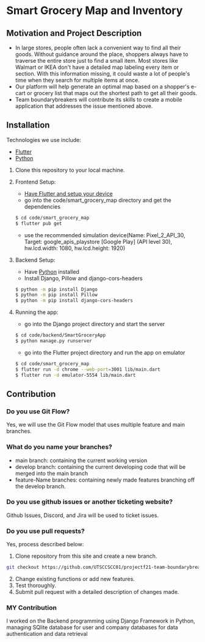# Smart Grocery Map and Inventory
## Motivation and Project Description
- In large stores, people often lack a convenient way to find all their goods. Without guidance around the place, shoppers always have to traverse the entire store just to find a small item. Most stores like Walmart or IKEA don't have a detailed map labeling every item or section. With this information missing, it could waste a lot of people's time when they search for multiple items at once. 
- Our platform will help generate an optimal map based on a shopper's e-cart or grocery list that maps out the shortest path to get all their goods.
- Team boundarybreakers will contribute its skills to create a mobile application that addresses the issue mentioned above.
## Installation
Technologies we use include: 
- [Flutter](https://flutter.dev/docs/get-started/install)
- [Python](https://www.python.org/downloads/)

1. Clone this repository to your local machine.

2. Frontend Setup:
    - [Have Flutter and setup your device](https://flutter.dev/docs/get-started/install)
    - go into the code/smart_grocery_map directory and get the dependencies
    ```sh
    $ cd code/smart_grocery_map
    $ flutter pub get
    ```
    - use the recommended simulation device(Name: Pixel_2_API_30, Target: google_apis_playstore [Google Play] (API level 30), hw.lcd.width: 1080, hw.lcd.height: 1920)
    
3. Backend Setup:
    - Have [Python](https://www.python.org/downloads/) installed
    - Install Django, Pillow and django-cors-headers
    ```sh
    $ python -m pip install Django
    $ python -m pip install Pillow
    $ python -m pip install django-cors-headers
    ```

4. Running the app:
    - go into the Django project directory and start the server
    ```sh
    $ cd code/backend/SmartGroceryApp
    $ python manage.py runserver
    ```
    - go into the Flutter project directory and run the app on emulator
    ```sh
    $ cd code/smart_grocery_map
    $ flutter run -d chrome --web-port=3001 lib/main.dart
    $ flutter run -d emulator-5554 lib/main.dart
    ```

## Contribution
### Do you use Git Flow? 
Yes, we will use the Git Flow model that uses multiple feature and main branches. 
### What do you name your branches? 
- main branch: containing the current working version
- develop branch: containing the current developing code that will be merged into the main branch
- feature-Name branches: containing newly made features branching off the develop branch. 
### Do you use github issues or another ticketing website? 
Github Issues, Discord, and Jira will be used to ticket issues.
### Do you use pull requests? 
Yes, process described below: 
1. Clone repository from this site and create a new branch.
```sh
git checkout https://github.com/UTSCCSCC01/projectf21-team-boundarybreakers -b name_for_new_branch
```
2. Change existing functions or add new features.
3. Test thoroughly.
4. Submit pull request with a detailed description of changes made. 

### MY Contribution
I worked on the Backend programming using Django Framework in Python, managing SQlite database for user and company databases for data authentication and data retrieval
